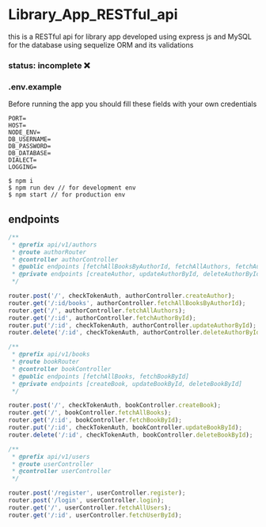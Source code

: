 # Library_App_RESTful_api

this is a RESTful api for library app developed using express js and MySQL for the database using sequelize ORM and its validations

### status: incomplete ❌

### .env.example

Before running the app you should fill these fields with your own credentials

```
PORT=
HOST=
NODE_ENV=
DB_USERNAME=
DB_PASSWORD=
DB_DATABASE=
DIALECT=
LOGGING=
```

```
$ npm i
$ npm run dev // for development env
$ npm start // for production env
```

## endpoints

```javascript
/**
 * @prefix api/v1/authors
 * @route authorRouter
 * @controller authorController
 * @public endpoints [fetchAllBooksByAuthorId, fetchAllAuthors, fetchAuthorById]
 * @private endpoints [createAuthor, updateAuthorById, deleteAuthorById]
 */

router.post('/', checkTokenAuth, authorController.createAuthor);
router.get('/:id/books', authorController.fetchAllBooksByAuthorId);
router.get('/', authorController.fetchAllAuthors);
router.get('/:id', authorController.fetchAuthorById);
router.put('/:id', checkTokenAuth, authorController.updateAuthorById);
router.delete('/:id', checkTokenAuth, authorController.deleteAuthorById);

/**
 * @prefix api/v1/books
 * @route bookRouter
 * @controller bookController
 * @public endpoints [fetchAllBooks, fetchBookById]
 * @private endpoints [createBook, updateBookById, deleteBookById]
 */

router.post('/', checkTokenAuth, bookController.createBook);
router.get('/', bookController.fetchAllBooks);
router.get('/:id', bookController.fetchBookById);
router.put('/:id', checkTokenAuth, bookController.updateBookById);
router.delete('/:id', checkTokenAuth, bookController.deleteBookById);

/**
 * @prefix api/v1/users
 * @route userController
 * @controller userController
 */

router.post('/register', userController.register);
router.post('/login', userController.login);
router.get('/', userController.fetchAllUsers);
router.get('/:id', userController.fetchUserById);
```
